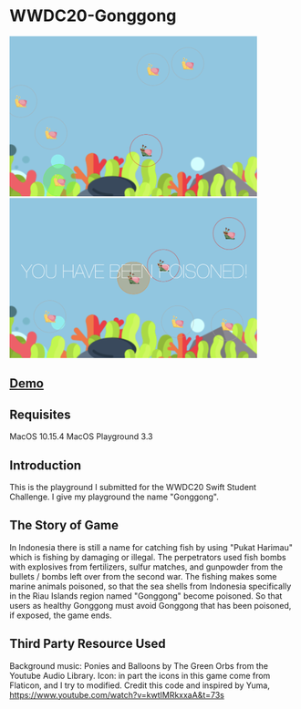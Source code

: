# WWDC20-Gonggong

<img src= "Screenshot/Game%20Play.png" width = "434"> <img src= "Screenshot/Game%20Over.png" width = "434">

## [Demo](https://www.youtube.com/watch?v=DNXkG2Ow4ZY)

## Requisites
MacOS 10.15.4
MacOS Playground 3.3

## Introduction
This is the playground I submitted for the WWDC20 Swift Student Challenge. I give my playground the name "Gonggong". 

## The Story of Game
In Indonesia there is still a name for catching fish by using "Pukat Harimau" which is fishing by damaging or illegal. 
The perpetrators used fish bombs with explosives from fertilizers, sulfur matches, and gunpowder from the bullets / bombs left over from the second war. 
The fishing makes some marine animals poisoned, so that the sea shells from Indonesia specifically in the Riau Islands region named "Gonggong" become poisoned. 
So that users as healthy Gonggong must avoid Gonggong that has been poisoned, if exposed, the game ends.

## Third Party Resource Used
Background music: Ponies and Balloons by The Green Orbs from the Youtube Audio Library.
Icon: in part the icons in this game come from Flaticon, and I try to modified. Credit this code and inspired by Yuma, https://www.youtube.com/watch?v=kwtIMRkxxaA&t=73s
